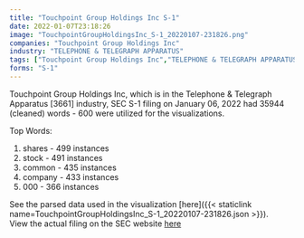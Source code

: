 ```yaml
---
title: "Touchpoint Group Holdings Inc S-1"
date: 2022-01-07T23:18:26
image: "TouchpointGroupHoldingsInc_S-1_20220107-231826.png"
companies: "Touchpoint Group Holdings Inc"
industry: "TELEPHONE & TELEGRAPH APPARATUS"
tags: ["Touchpoint Group Holdings Inc","TELEPHONE & TELEGRAPH APPARATUS","01-06-2022","S-1"]
forms: "S-1"
---
```

Touchpoint Group Holdings Inc, which is in the Telephone & Telegraph Apparatus [3661] industry, SEC S-1 filing on January 06, 2022 had 35944 (cleaned) words - 600 were utilized for the visualizations.

Top Words:
1. shares - 499 instances
2. stock - 491 instances
3. common - 435 instances
4. company - 433 instances
5. 000 - 366 instances


See the parsed data used in the visualization [here]({{< staticlink name=TouchpointGroupHoldingsInc_S-1_20220107-231826.json >}}).  
View the actual filing on the SEC website [here](https://www.sec.gov/Archives/edgar/data/225211/0001753926-22-000027.txt)